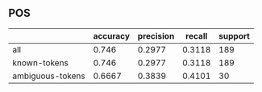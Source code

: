 
## POS

|                  | accuracy | precision | recall | support |
|------------------|----------|-----------|--------|---------|
| all              | 0.746    | 0.2977    | 0.3118 | 189     |
| known-tokens     | 0.746    | 0.2977    | 0.3118 | 189     |
| ambiguous-tokens | 0.6667   | 0.3839    | 0.4101 | 30      |

